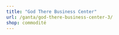 ```yaml
---
title: "God There Business Center"
url: /ganta/god-there-business-center-3/
shop: commodité
---
```


